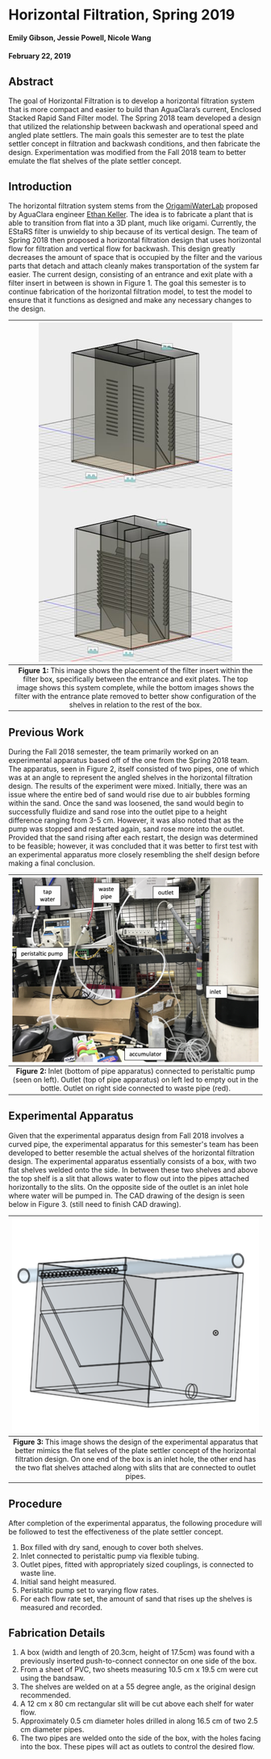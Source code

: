 # Horizontal Filtration, Spring 2019
#### Emily Gibson, Jessie Powell, Nicole Wang
#### February 22, 2019

## **Abstract**

The goal of Horizontal Filtration is to develop a horizontal filtration system that is more compact and easier to build than AguaClara’s current, Enclosed Stacked Rapid Sand Filter model. The Spring 2018 team developed a design that utilized the relationship between backwash and operational speed and angled plate settlers. The main goals this semester are to test the plate settler concept in filtration and backwash conditions, and then fabricate the design. Experimentation was modified from the Fall 2018 team to better emulate the flat shelves of the plate settler concept.

## **Introduction**

The horizontal filtration system stems from the [OrigamiWaterLab](https://github.com/OrigamiWaterLab ) proposed by AguaClara engineer [Ethan Keller](https://github.com/ethan92429). The idea is to fabricate a plant that is able to transition from flat into a 3D plant, much like origami. Currently, the EStaRS filter is unwieldy to ship because of its vertical design. The team of Spring 2018 then proposed a horizontal filtration design that uses horizontal flow for filtration and vertical flow for backwash. This design greatly decreases the amount of space that is occupied by the filter and the various parts that detach and attach cleanly makes transportation of the system far easier. The current design, consisting of an entrance and exit plate with a filter insert in between is shown in Figure 1. The goal this semester is to continue fabrication of the horizontal filtration model, to test the model to ensure that it functions as designed and make any necessary changes to the design.


| <img src="https://github.com/AguaClara/horizontal_filtration/blob/master/Spring%202018/images/Horfi_updated.JPG?raw=true" > |
| :---: |
|**Figure 1:** This image shows the placement of the filter insert within the filter box, specifically between the entrance and exit plates. The top image shows this system complete, while the bottom images shows the filter with the entrance plate removed to better show configuration of the shelves in relation to the rest of the box.|


## **Previous Work**

During the Fall 2018 semester, the team primarily worked on an experimental apparatus based off of the one from the Spring 2018 team. The apparatus, seen in Figure 2, itself consisted of two pipes, one of which was at an angle to represent the angled shelves in the horizontal filtration design. The results of the experiment were mixed. Initially, there was an issue where the entire bed of sand would rise due to air bubbles forming within the sand. Once the sand was loosened, the sand would begin to successfully fluidize and sand rose into the outlet pipe to a height difference ranging from 3-5 cm. However, it was also noted that as the pump was stopped and restarted again, sand rose more into the outlet. Provided that the sand rising after each restart, the design was determined to be feasible; however, it was concluded that it was better to first test with an experimental apparatus more closely resembling the shelf design before making a final conclusion.

| <img src="https://github.com/AguaClara/horizontal_filtration/blob/master/Fall%202018/images/exp1_setup_labelled.png?raw=true">|
| :---: |
|**Figure 2:** Inlet (bottom of pipe apparatus) connected to peristaltic pump (seen on left). Outlet (top of pipe apparatus) on left led to empty out in the bottle. Outlet on right side connected to waste pipe (red).|

## **Experimental Apparatus**

Given that the experimental apparatus design from Fall 2018 involves a curved pipe, the experimental apparatus for this semester's team has been developed to better resemble the actual shelves of the horizontal filtration design. The experimental apparatus essentially consists of a box, with two flat shelves welded onto the side. In between these two shelves and above the top shelf is a slit that allows water to flow out into the pipes attached horizontally to the slits. On the opposite side of the outlet is an inlet hole where water will be pumped in. The CAD drawing of the design is seen below in Figure 3. (still need to finish CAD drawing).

| <img src="https://github.com/AguaClara/horizontal_filtration/blob/master/Spring%202019/images/horfi_exp_apparatus.png">|
| :---: |
|**Figure 3:** This image shows the design of the experimental apparatus that better mimics the flat selves of the plate settler concept of the horizontal filtration design. On one end of the box is an inlet hole, the other end has the two flat shelves attached along with slits that are connected to outlet pipes.|


## **Procedure**
After completion of the experimental apparatus, the following procedure will be followed to test the effectiveness of the plate settler concept.

1. Box filled with dry sand, enough to cover both shelves.
2. Inlet connected to peristaltic pump via flexible tubing.
3. Outlet pipes, fitted with appropriately sized couplings, is connected to waste line.
4. Initial sand height measured.
5. Peristaltic pump set to varying flow rates.
6. For each flow rate set, the amount of sand that rises up the shelves is measured and recorded.


## **Fabrication Details**
1. A box (width and length of 20.3cm, height of 17.5cm) was found with a previously inserted push-to-connect connector on one side of the box.
2. From a sheet of PVC, two sheets measuring 10.5 cm x 19.5 cm were cut using the bandsaw.
3. The shelves are welded on at a 55 degree angle, as the original design recommended.
4. A 12 cm x 80 cm rectangular slit will be cut above each shelf for water flow.
5. Approximately 0.5 cm diameter holes drilled in along 16.5 cm of two 2.5 cm diameter pipes.
6. The two pipes are welded onto the side of the box, with the holes facing into the box. These pipes will act as outlets to control the desired flow.
